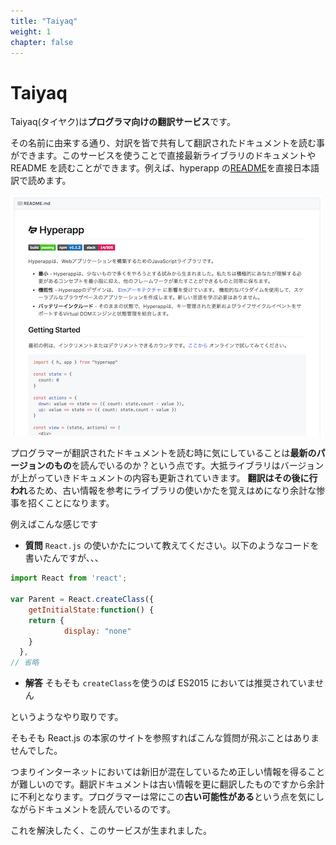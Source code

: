 ```yaml
---
title: "Taiyaq"
weight: 1
chapter: false
---
```


# Taiyaq

Taiyaq(タイヤク)は**プログラマ向けの翻訳サービス**です。

その名前に由来する通り、対訳を皆で共有して翻訳されたドキュメントを読む事ができます。このサービスを使うことで直接最新ライブラリのドキュメントや README を読むことができます。例えば、hyperapp の[README](https://taiyaq.com/contents/PGg8jzP12zX8JtE7LALAdzvOAJ)を直接日本語訳で読めます。

![hyper_app_readme](images/hyperapp_readme.png)

プログラマーが翻訳されたドキュメントを読む時に気にしていることは**最新のパージョンのもの**を読んでいるのか？という点です。大抵ライブラリはバージョンが上がっていきドキュメントの内容も更新されていきます。
**翻訳はその後に行われ**るため、古い情報を参考にライブラリの使いかたを覚えはめになり余計な惨事を招くことになります。

例えばこんな感じです

* **質問** `React.js` の使いかたについて教えてください。以下のようなコードを書いたんですが、、、

```js
import React from 'react';

var Parent = React.createClass({
    getInitialState:function() {
    return {
            display: "none"
    }
  },
// 省略
```

* **解答** そもそも `createClass`を使うのば ES2015 においては推奨されていません

というようなやり取りです。

そもそも React.js の本家のサイトを参照すればこんな質問が飛ぶことはありませんでした。

つまりインターネットにおいては新旧が混在しているため正しい情報を得ることが難しいのです。翻訳ドキュメントは古い情報を更に翻訳したものですから余計に不利となります。プログラマーは常にこの**古い可能性がある**という点を気にしながらドキュメントを読んでいるのです。

これを解決したく、このサービスが生まれました。
